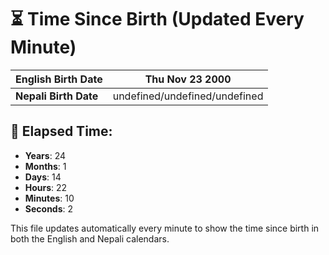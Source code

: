 # ⏳ Time Since Birth (Updated Every Minute)

| **English Birth Date** | Thu Nov 23 2000 |
|------------------------|-------------------------------------|
| **Nepali Birth Date**  | undefined/undefined/undefined                  |

## 📅 Elapsed Time:

- **Years**: 24
- **Months**: 1
- **Days**: 14
- **Hours**: 22
- **Minutes**: 10
- **Seconds**: 2

This file updates automatically every minute to show the time since birth in both the English and Nepali calendars.